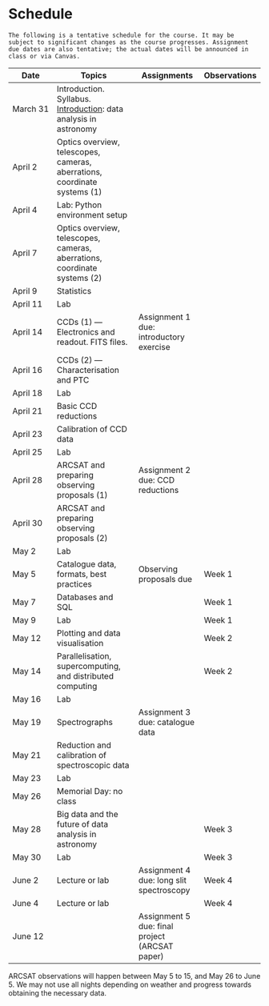 # Schedule

```{caution}
The following is a tentative schedule for the course. It may be subject to significant changes as the course progresses. Assignment due dates are also tentative; the actual dates will be announced in class or via Canvas.
```

| Date          | Topics                                                                                      | Assignments                                    | Observations |
| ------------- | ------------------------------------------------------------------------------------------- | ---------------------------------------------- | ------------ |
| March&nbsp;31 | Introduction. Syllabus. <br>[Introduction](lecture_notes/intro): data analysis in astronomy |
| April&nbsp;2  | Optics overview, telescopes, cameras, aberrations, coordinate systems (1)                   |                                                |              |
| April&nbsp;4  | Lab: Python environment setup                                                               |                                                |              |
| April&nbsp;7  | Optics overview, telescopes, cameras, aberrations, coordinate systems (2)                   |                                                |              |
| April&nbsp;9  | Statistics                                                                                  |                                                |              |
| April&nbsp;11 | Lab                                                                                         |                                                |              |
| April&nbsp;14 | CCDs (1) — Electronics and readout. FITS files.                                             | Assignment 1 due: introductory exercise        |              |
| April&nbsp;16 | CCDs (2) — Characterisation and PTC                                                         |                                                |              |
| April&nbsp;18 | Lab                                                                                         |                                                |              |
| April&nbsp;21 | Basic CCD reductions                                                                        |                                                |              |
| April&nbsp;23 | Calibration of CCD data                                                                     |                                                |              |
| April&nbsp;25 | Lab                                                                                         |                                                |              |
| April&nbsp;28 | ARCSAT and preparing observing proposals (1)                                                | Assignment 2 due: CCD reductions               |              |
| April&nbsp;30 | ARCSAT and preparing observing proposals (2)                                                |                                                |              |
| May&nbsp;2    | Lab                                                                                         |                                                |              |
| May&nbsp;5    | Catalogue data, formats, best practices                                                     | Observing proposals due                        | Week 1       |
| May&nbsp;7    | Databases and SQL                                                                           |                                                | Week 1       |
| May&nbsp;9    | Lab                                                                                         |                                                | Week 1       |
| May&nbsp;12   | Plotting and data visualisation                                                             |                                                | Week 2       |
| May&nbsp;14   | Parallelisation, supercomputing, and distributed computing                                  |                                                | Week 2       |
| May&nbsp;16   | Lab                                                                                         |                                                |              |
| May&nbsp;19   | Spectrographs                                                                               | Assignment 3 due: catalogue data               |              |
| May&nbsp;21   | Reduction and calibration of spectroscopic data                                             |                                                |              |
| May&nbsp;23   | Lab                                                                                         |                                                |              |
| May&nbsp;26   | Memorial Day: no class                                                                      |                                                |              |
| May&nbsp;28   | Big data and the future of data analysis in astronomy                                       |                                                | Week 3       |
| May&nbsp;30   | Lab                                                                                         |                                                | Week 3       |
| June&nbsp;2   | Lecture or lab                                                                              | Assignment 4 due: long slit spectroscopy       | Week 4       |
| June&nbsp;4   | Lecture or lab                                                                              |                                                | Week 4       |
| June&nbsp;12  |                                                                                             | Assignment 5 due: final project (ARCSAT paper) |              |

ARCSAT observations will happen between May 5 to 15, and May 26 to June 5. We may not use all nights depending on weather and progress towards obtaining the necessary data.
